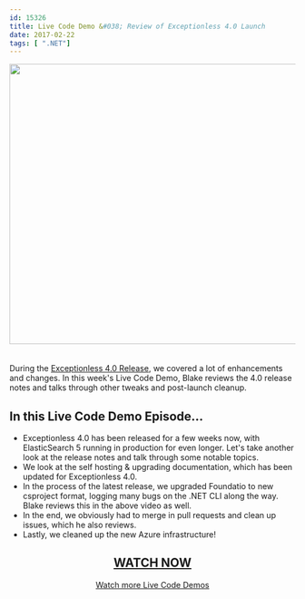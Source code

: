 ```yaml
---
id: 15326
title: Live Code Demo &#038; Review of Exceptionless 4.0 Launch
date: 2017-02-22
tags: [ ".NET"]
---
```

[<img loading="lazy" class="aligncenter size-large wp-image-15327" style="margin-bottom: 20px;" src="/assets/img/news/170221-live-code-review-header-1024x538.jpg" alt="" width="940" height="494" data-id="15327" srcset="/assets/170221-live-code-review-header-1024x538.jpg 1024w, /assets/170221-live-code-review-header-300x158.jpg 300w, /assets/170221-live-code-review-header-768x403.jpg 768w, /assets/170221-live-code-review-header.jpg 1200w" sizes="(max-width: 940px) 100vw, 940px" />](https://www.liveedu.tv/niemyjski/videos/bG9BO-exceptionless-weekly-demo-2-6-17-3)

During the [Exceptionless 4.0 Release](/exceptionless-4-0/), we covered a lot of enhancements and changes. In this week's Live Code Demo, Blake reviews the 4.0 release notes and talks through other tweaks and post-launch cleanup.<!--more-->

## In this Live Code Demo Episode...

* Exceptionless 4.0 has been released for a few weeks now, with ElasticSearch 5 running in production for even longer. Let's take another look at the release notes and talk through some notable topics.
* We look at the self hosting & upgrading documentation, which has been updated for Exceptionless 4.0.
* In the process of the latest release, we upgraded Foundatio to new csproject format, logging many bugs on the .NET CLI along the way. Blake reviews this in the above video as well.
* In the end, we obviously had to merge in pull requests and clean up issues, which he also reviews.
* Lastly, we cleaned up the new Azure infrastructure!

<h2 style="text-align: center;">
  <a href="https://www.liveedu.tv/niemyjski/videos/bG9BO-exceptionless-weekly-demo-2-6-17-3">WATCH NOW</a>
</h2>

<p style="text-align: center;">
  <a href="/category/live-coding/">Watch more Live Code Demos</a>
</p>
